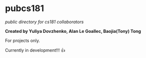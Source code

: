 # pubcs181

*public directory for cs181 collaborators*

**Created by Yuliya Dovzhenko, Alan Le Goallec, Baojia(Tony) Tong**

For projects only.

Currently in development!!! :+1: